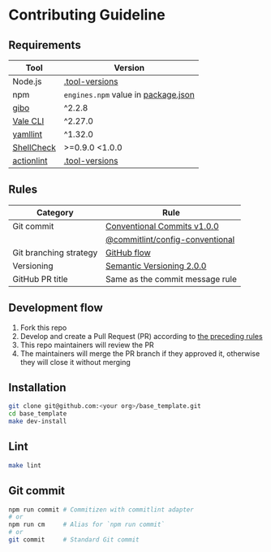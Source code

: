 # Contributing Guideline

## Requirements

| Tool                                                        | Version                                                                                               |
| ----------------------------------------------------------- | ----------------------------------------------------------------------------------------------------- |
| Node.js                                                     | [.tool-versions](https://github.com/haru52/base_template/blob/main/.tool-versions#L2)                 |
| npm                                                         | `engines.npm` value in [package.json](https://github.com/haru52/base_template/blob/main/package.json) |
| [gibo](https://github.com/simonwhitaker/gibo#readme)        | ^2.2.8                                                                                                |
| [Vale CLI](https://vale.sh/)                                | ^2.27.0                                                                                               |
| [yamllint](https://yamllint.readthedocs.io/)                | ^1.32.0                                                                                               |
| [ShellCheck](https://github.com/koalaman/shellcheck#readme) | >=0.9.0 <1.0.0                                                                                        |
| [actionlint](https://github.com/rhysd/actionlint#readme)    | [.tool-versions](https://github.com/haru52/base_template/blob/main/.tool-versions)                    |

## Rules

| Category               | Rule                                                                                                                                       |
| ---------------------- | ------------------------------------------------------------------------------------------------------------------------------------------ |
| Git commit             | [Conventional Commits v1.0.0](https://www.conventionalcommits.org/en/v1.0.0/)                                                              |
|                        | [@commitlint/config-conventional](https://github.com/conventional-changelog/commitlint/tree/master/@commitlint/config-conventional#readme) |
| Git branching strategy | [GitHub flow](https://docs.github.com/en/get-started/quickstart/github-flow)                                                               |
| Versioning             | [Semantic Versioning 2.0.0](https://semver.org/spec/v2.0.0.html)                                                                           |
| GitHub PR title        | Same as the commit message rule                                                                                                            |

## Development flow

1. Fork this repo
2. Develop and create a Pull Request (PR) according to [the preceding rules](#rules)
3. This repo maintainers will review the PR
4. The maintainers will merge the PR branch if they approved it, otherwise they will close it without merging

## Installation

```sh
git clone git@github.com:<your org>/base_template.git
cd base_template
make dev-install
```

## Lint

```sh
make lint
```

## Git commit

```sh
npm run commit # Commitizen with commitlint adapter
# or
npm run cm     # Alias for `npm run commit`
# or
git commit     # Standard Git commit
```
